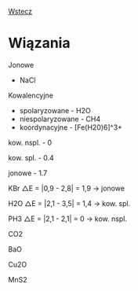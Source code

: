 [Wstecz](../chemia.md)

# Wiązania

Jonowe

- NaCl

Kowalencyjne

- spolaryzowane - H2O
- niespolaryzowane - CH4
- koordynacyjne - [Fe(H20)6]^3+

kow. nspl. - 0

kow. spl. - 0.4

jonowe - 1.7

KBr △E = |0,9 - 2,8| = 1,9 → jonowe

H2O △E = |2,1 - 3,5| = 1,4 → kow. spl.

PH3 △E = |2,1 - 2,1| = 0 → kow. nspl.

CO2

BaO

Cu2O

MnS2